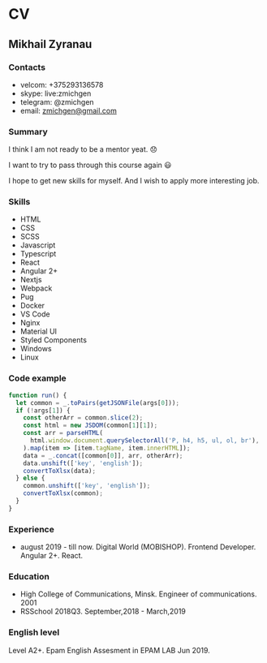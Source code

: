 # CV

## Mikhail Zyranau

### Contacts

- velcom: +375293136578
- skype: live:zmichgen
- telegram: @zmichgen
- email: zmichgen@gmail.com

### Summary

I think I am not ready to be a mentor yeat. 😞

I want to try to pass through this course again 😃

I hope to get new skills for myself. And I wish to apply more interesting job.

### Skills

- HTML
- CSS
- SCSS
- Javascript
- Typescript
- React
- Angular 2+
- Nextjs
- Webpack
- Pug
- Docker
- VS Code
- Nginx
- Material UI
- Styled Components
- Windows
- Linux

### Code example

```javascript
function run() {
  let common = _.toPairs(getJSONFile(args[0]));
  if (!args[1]) {
    const otherArr = common.slice(2);
    const html = new JSDOM(common[1][1]);
    const arr = parseHTML(
      html.window.document.querySelectorAll('P, h4, h5, ul, ol, br'),
    ).map(item => [item.tagName, item.innerHTML]);
    data = _.concat([common[0]], arr, otherArr);
    data.unshift(['key', 'english']);
    convertToXlsx(data);
  } else {
    common.unshift(['key', 'english']);
    convertToXlsx(common);
  }
}
```

### Experience

- august 2019 - till now. Digital World (MOBISHOP). Frontend Developer. Angular 2+. React.

### Education

- High College of Communications, Minsk. Engineer of communications. 2001
- RSSchool 2018Q3. September,2018 - March,2019

### English level

Level A2+. Epam English Assesment in EPAM LAB Jun 2019.
